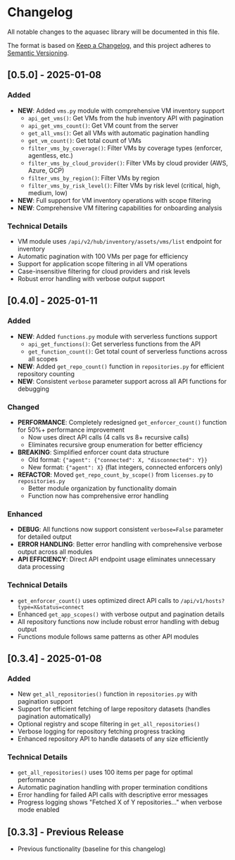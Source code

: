 # Changelog

All notable changes to the aquasec library will be documented in this file.

The format is based on [Keep a Changelog](https://keepachangelog.com/en/1.0.0/),
and this project adheres to [Semantic Versioning](https://semver.org/spec/v2.0.0.html).

## [0.5.0] - 2025-01-08

### Added
- **NEW**: Added `vms.py` module with comprehensive VM inventory support
  - `api_get_vms()`: Get VMs from the hub inventory API with pagination
  - `api_get_vms_count()`: Get VM count from the server
  - `get_all_vms()`: Get all VMs with automatic pagination handling
  - `get_vm_count()`: Get total count of VMs
  - `filter_vms_by_coverage()`: Filter VMs by coverage types (enforcer, agentless, etc.)
  - `filter_vms_by_cloud_provider()`: Filter VMs by cloud provider (AWS, Azure, GCP)
  - `filter_vms_by_region()`: Filter VMs by region
  - `filter_vms_by_risk_level()`: Filter VMs by risk level (critical, high, medium, low)
- **NEW**: Full support for VM inventory operations with scope filtering
- **NEW**: Comprehensive VM filtering capabilities for onboarding analysis

### Technical Details
- VM module uses `/api/v2/hub/inventory/assets/vms/list` endpoint for inventory
- Automatic pagination with 100 VMs per page for efficiency
- Support for application scope filtering in all VM operations
- Case-insensitive filtering for cloud providers and risk levels
- Robust error handling with verbose output support

## [0.4.0] - 2025-01-11

### Added
- **NEW**: Added `functions.py` module with serverless functions support
  - `api_get_functions()`: Get serverless functions from the API
  - `get_function_count()`: Get total count of serverless functions across all scopes
- **NEW**: Added `get_repo_count()` function in `repositories.py` for efficient repository counting
- **NEW**: Consistent `verbose` parameter support across all API functions for debugging

### Changed
- **PERFORMANCE**: Completely redesigned `get_enforcer_count()` function for 50%+ performance improvement
  - Now uses direct API calls (4 calls vs 8+ recursive calls)
  - Eliminates recursive group enumeration for better efficiency
- **BREAKING**: Simplified enforcer count data structure 
  - Old format: `{"agent": {"connected": X, "disconnected": Y}}`
  - New format: `{"agent": X}` (flat integers, connected enforcers only)
- **REFACTOR**: Moved `get_repo_count_by_scope()` from `licenses.py` to `repositories.py`
  - Better module organization by functionality domain
  - Function now has comprehensive error handling

### Enhanced
- **DEBUG**: All functions now support consistent `verbose=False` parameter for detailed output
- **ERROR HANDLING**: Better error handling with comprehensive verbose output across all modules
- **API EFFICIENCY**: Direct API endpoint usage eliminates unnecessary data processing

### Technical Details
- `get_enforcer_count()` uses optimized direct API calls to `/api/v1/hosts?type=X&status=connect`
- Enhanced `get_app_scopes()` with verbose output and pagination details
- All repository functions now include robust error handling with debug output
- Functions module follows same patterns as other API modules

## [0.3.4] - 2025-01-08

### Added
- New `get_all_repositories()` function in `repositories.py` with pagination support
- Support for efficient fetching of large repository datasets (handles pagination automatically)
- Optional registry and scope filtering in `get_all_repositories()`
- Verbose logging for repository fetching progress tracking
- Enhanced repository API to handle datasets of any size efficiently

### Technical Details
- `get_all_repositories()` uses 100 items per page for optimal performance
- Automatic pagination handling with proper termination conditions
- Error handling for failed API calls with descriptive error messages
- Progress logging shows "Fetched X of Y repositories..." when verbose mode enabled

## [0.3.3] - Previous Release
- Previous functionality (baseline for this changelog)